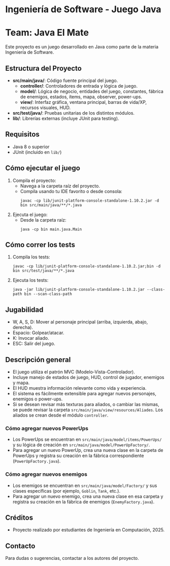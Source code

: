 # Ingeniería de Software - Juego Java
# Team: Java El Mate

Este proyecto es un juego desarrollado en Java como parte de la materia Ingeniería de Software.

## Estructura del Proyecto

- **src/main/java/**: Código fuente principal del juego.
  - **controller/**: Controladores de entrada y lógica de juego.
  - **model/**: Lógica de negocio, entidades del juego, constantes, fábrica de enemigos, estados, ítems, mapa, observer, power-ups.
  - **view/**: Interfaz gráfica, ventana principal, barras de vida/XP, recursos visuales, HUD.
- **src/test/java/**: Pruebas unitarias de los distintos módulos.
- **lib/**: Librerías externas (incluye JUnit para testing).

## Requisitos
- Java 8 o superior
- JUnit (incluido en `lib/`)

## Cómo ejecutar el juego
1. Compila el proyecto:
   - Navega a la carpeta raíz del proyecto.
   - Compila usando tu IDE favorito o desde consola:
     ```
     javac -cp lib/junit-platform-console-standalone-1.10.2.jar -d bin src/main/java/**/*.java
     ```
2. Ejecuta el juego:
   - Desde la carpeta raíz:
     ```
     java -cp bin main.java.Main
     ```

## Cómo correr los tests
1. Compila los tests:
   ```
   javac -cp lib/junit-platform-console-standalone-1.10.2.jar;bin -d bin src/test/java/**/*.java
   ```
2. Ejecuta los tests:
   ```
   java -jar lib/junit-platform-console-standalone-1.10.2.jar --class-path bin --scan-class-path
   ```
## Jugabilidad
-  W, A, S, D: Mover al personaje principal  (arriba, izquierda, abajo, derecha).
-  Espacio: Golpear/atacar.
-  K: Invocar aliado.
-  ESC: Salir del juego.

## Descripción general
-  El juego utiliza el patrón MVC (Modelo-Vista-Controlador).
-  Incluye manejo de estados de juego, HUD, control de jugador, enemigos y mapa.
-  El HUD muestra información relevante como vida y experiencia.
-  El sistema es fácilmente extensible para agregar nuevos personajes, enemigos o power-ups.
-  Si se desean revisar más texturas para aliados, o cambiar las mismas, se puede revisar la carpeta `src/main/java/view/resources/Aliades`. Los aliados se crean desde el módulo `controller`.

### Cómo agregar nuevos PowerUps
-  Los PowerUps se encuentran en `src/main/java/model/items/PowerUps/` y su lógica de creación en `src/main/java/model/PowerUpFactory/`.
-  Para agregar un nuevo PowerUp, crea una nueva clase en la carpeta de PowerUps y registra su creación en la fábrica correspondiente (`PowerUpFactory.java`).

### Cómo agregar nuevos enemigos
-  Los enemigos se encuentran en `src/main/java/model/Factory/` y sus clases específicas (por ejemplo, `Goblin`, `Tank`, etc.).
-  Para agregar un nuevo enemigo, crea una nueva clase en esa carpeta y registra su creación en la fábrica de enemigos (`EnemyFactory.java`).

## Créditos
-  Proyecto realizado por estudiantes de Ingeniería en Computación, 2025.

## Contacto
Para dudas o sugerencias, contactar a los autores del proyecto.
